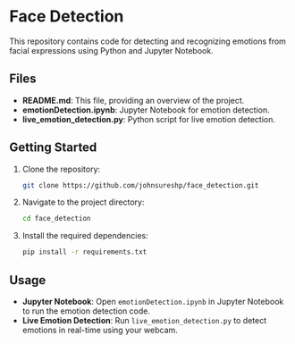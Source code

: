 
# Face Detection

This repository contains code for detecting and recognizing emotions from facial expressions using Python and Jupyter Notebook.

## Files

- **README.md**: This file, providing an overview of the project.
- **emotionDetection.ipynb**: Jupyter Notebook for emotion detection.
- **live_emotion_detection.py**: Python script for live emotion detection.

## Getting Started

1. Clone the repository:
    ```bash
    git clone https://github.com/johnsureshp/face_detection.git
    ```
2. Navigate to the project directory:
    ```bash
    cd face_detection
    ```
3. Install the required dependencies:
    ```bash
    pip install -r requirements.txt
    ```

## Usage

- **Jupyter Notebook**: Open `emotionDetection.ipynb` in Jupyter Notebook to run the emotion detection code.
- **Live Emotion Detection**: Run `live_emotion_detection.py` to detect emotions in real-time using your webcam.



